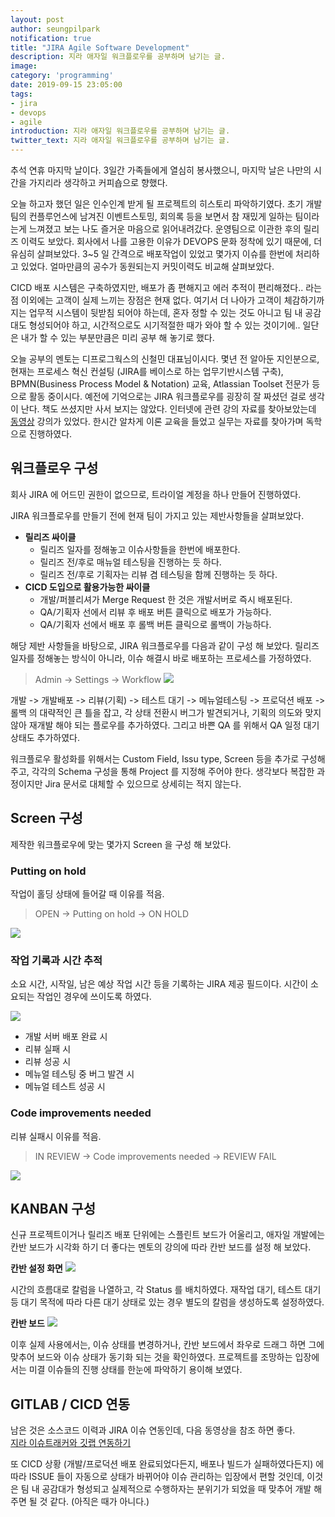 ```yaml
---
layout: post
author: seungpilpark
notification: true
title: "JIRA Agile Software Development"
description: 지라 애자일 워크플로우를 공부하며 남기는 글.
image:
category: 'programming'
date: 2019-09-15 23:05:00
tags:
- jira
- devops
- agile
introduction: 지라 애자일 워크플로우를 공부하며 남기는 글.
twitter_text: 지라 애자일 워크플로우를 공부하며 남기는 글.
---
```


추석 연휴 마지막 날이다. 3일간 가족들에게 열심히 봉사했으니, 마지막 날은 나만의 시간을 가지리라 생각하고 커피숍으로 향했다.

오늘 하고자 했던 일은 인수인계 받게 될 프로젝트의 히스토리 파악하기였다. 초기 개발팀의  컨플루언스에 남겨진 이벤트스토밍, 회의록 등을 보면서 참 재밌게 일하는 팀이라는게 느껴졌고 보는 나도 즐거운 마음으로 읽어내려갔다. 운영팀으로 이관한 후의 릴리즈 이력도 보았다. 회사에서 나를 고용한 이유가 DEVOPS 문화 정착에 있기 때문에, 더 유심히 살펴보았다. 3~5 일 간격으로 배포작업이 있었고 몇가지 이슈를 한번에 처리하고 있었다. 얼마만큼의 공수가 동원되는지 커밋이력도 비교해 살펴보았다. 

CICD 배포 시스템은 구축하였지만, 배포가 좀 편해지고 에러 추적이 편리해졌다.. 라는 점 이외에는 고객이 실제 느끼는 장점은 현재 없다. 여기서 더 나아가 고객이 체감하기까지는 업무적 시스템이 뒷받침 되어야 하는데, 혼자 정할 수 있는 것도 아니고 팀 내 공감대도 형성되어야 하고, 시간적으로도 시기적절한 때가 와야 할 수 있는 것이기에.. 일단은 내가 할 수 있는 부분만큼은 미리 공부 해 놓기로 했다.

오늘 공부의 멘토는 디프로그웍스의 신철민 대표님이시다. 몇년 전 알아둔 지인분으로, 현재는 프로세스 혁신 컨설팅 (JIRA를 베이스로 하는 업무기반시스템 구축), BPMN(Business Process Model & Notation) 교육, Atlassian Toolset 전문가 등으로 활동 중이시다. 예전에 기억으로는 JIRA 워크플로우를 굉장히 잘 짜셨던 걸로 생각이 난다. 책도 쓰셨지만 사서 보지는 않았다. 인터넷에 관련 강의 자료를 찾아보았는데 [동영상](https://www.youtube.com/watch?v=4KCo-raCTu0) 강의가 있었다. 한시간 알차게 이론 교육을 들었고 실무는 자료를 찾아가며 독학으로 진행하였다.

## 워크플로우 구성

회사 JIRA 에 어드민 권한이 없으므로, 트라이얼 계정을 하나 만들어 진행하였다.

JIRA 워크플로우를 만들기 전에 현재 팀이 가지고 있는 제반사항들을 살펴보았다.

- **릴리즈 싸이클**
  - 릴리즈 일자를 정해놓고 이슈사항들을 한번에 배포한다.
  - 릴리즈 전/후로 매뉴얼 테스팅을 진행하는 듯 하다.
  - 릴리즈 전/후로 기획자는 리뷰 겸 테스팅을 함께 진행하는 듯 하다.
- **CICD 도입으로 활용가능한 싸이클**
  - 개발/퍼블리셔가 Merge Request 한 것은 개발서버로 즉시 배포된다.
  - QA/기획자 선에서 리뷰 후 배포 버튼 클릭으로 배포가 가능하다.
  - QA/기획자 선에서 배포 후 롤백 버튼 클릭으로 롤백이 가능하다.

해당 제반 사항들을 바탕으로, JIRA 워크플로우를 다음과 같이 구성 해 보았다. 릴리즈 일자를 정해놓는 방식이 아니라, 이슈 해결시 바로 배포하는 프로세스를 가정하였다.

> Admin -> Settings -> Workflow 
![](https://user-images.githubusercontent.com/13447690/64925165-9fedd980-d827-11e9-91cb-efd37541042b.png)

개발 -> 개발배포 -> 리뷰(기획) -> 테스트 대기 -> 메뉴얼테스팅 -> 프로덕션 배포 -> 롤백 의 대략적인 큰 틀을 잡고, 각 상태 전환시 버그가 발견되거나, 기획의 의도와 맞지 않아 재개발 해야 되는 플로우를 추가하였다. 그리고 바쁜 QA 를 위해서 QA 일정 대기 상태도 추가하였다.

워크플로우 활성화를 위해서는 Custom Field, Issu type, Screen 등을 추가로 구성해 주고, 각각의 Schema 구성을 통해 Project 를 지정해 주어야 한다. 생각보다 복잡한 과정이지만 Jira 문서로 대체할 수 있으므로 상세히는 적지 않는다.

## Screen 구성

제작한 워크플로우에 맞는 몇가지 Screen 을 구성 해 보았다.

### Putting on hold
작업이 홀딩 상태에 들어갈 때 이유를 적음.

> OPEN -> Putting on hold -> ON HOLD

![](https://user-images.githubusercontent.com/13447690/64925614-581e8080-d82e-11e9-8872-05c1aa20616a.png)

### 작업 기록과 시간 추적

소요 시간, 시작일, 남은 예상 작업 시간 등을 기록하는 JIRA 제공 필드이다. 시간이 소요되는 작업인 경우에 쓰이도록 하였다.

![](https://user-images.githubusercontent.com/13447690/64925616-5fde2500-d82e-11e9-81cc-f78546ff024a.png)

- 개발 서버 배포 완료 시
- 리뷰 실패 시
- 리뷰 성공 시 
- 메뉴얼 테스팅 중 버그 발견 시
- 메뉴얼 테스트 성공 시

### Code improvements needed

리뷰 실패시 이유를 적음.

> IN REVIEW -> Code improvements needed -> REVIEW FAIL  

![](https://user-images.githubusercontent.com/13447690/64925615-5bb20780-d82e-11e9-9357-e53fad5f3849.png)

## KANBAN 구성

신규 프로젝트이거나 릴리즈 배포 단위에는 스플린트 보드가 어울리고, 애자일 개발에는 칸반 보드가 시각화 하기 더 좋다는 멘토의 강의에 따라 칸반 보드를 설정 해 보았다.

**칸반 설정 화면**
![](https://user-images.githubusercontent.com/13447690/64925772-7e452000-d830-11e9-82aa-7b00b76b8ce0.png)

시간의 흐름대로 칼럼을 나열하고, 각 Status 를 배치하였다. 재작업 대기, 테스트 대기 등 대기 목적에 따라 다른 대기 상태로 있는 경우 별도의 칼럼을 생성하도록 설정하였다.

**칸반 보드**
![](https://user-images.githubusercontent.com/13447690/64925820-1a6f2700-d831-11e9-9e39-ae73c40fd247.png)

이후 실제 사용에서는, 이슈 상태를 변경하거나, 칸반 보드에서 좌우로 드래그 하면 그에 맞추어 보드와 이슈 상태가 동기화 되는 것을 확인하였다. 프로젝트를 조망하는 입장에서는 미결 이슈들의 진행 상태를 한눈에 파악하기 용이해 보였다.

## GITLAB / CICD 연동

남은 것은 소스코드 이력과 JIRA 이슈 연동인데, 다음 동영상을 참조 하면 좋다.  
[지라 이슈트래커와 깃랩 연동하기](https://megazonedsg.github.io/cicd-guide/#/user/git-02)

또 CICD 상황 (개발/프로덕션 배포 완료되었다든지, 배포나 빌드가 실패하였다든지) 에 따라 ISSUE 들이 자동으로 상태가 바뀌어야 이슈 관리하는 입장에서 편할 것인데, 이것은 팀 내 공감대가 형성되고 실제적으로 수행하자는 분위기가 되었을 때 맞추어 개발 해 주면 될 것 같다. (아직은 때가 아니다.)


